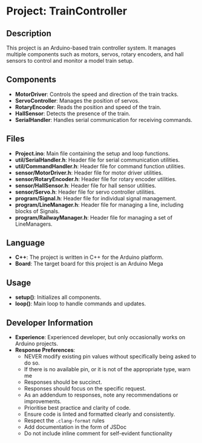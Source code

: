 # Project: TrainController

## Description
This project is an Arduino-based train controller system. It manages multiple components such as motors, servos, rotary encoders, and hall sensors to control and monitor a model train setup.

## Components
- **MotorDriver**: Controls the speed and direction of the train tracks.
- **ServoController**: Manages the position of servos.
- **RotaryEncoder**: Reads the position and speed of the train.
- **HallSensor**: Detects the presence of the train.
- **SerialHandler**: Handles serial communication for receiving commands.

## Files
- **Project.ino**: Main file containing the setup and loop functions.
- **util/SerialHandler.h**: Header file for serial communication utilities.
- **util/CommandHandler.h**: Header file for command function utilities.
- **sensor/MotorDriver.h**: Header file for motor driver utilities.
- **sensor/RotaryEncoder.h**: Header file for rotary encoder utilities.
- **sensor/HallSensor.h**: Header file for hall sensor utilities.
- **sensor/Servo.h**: Header file for servo controller utilities.
- **program/Signal.h**: Header file for individual signal management.
- **program/LineManager.h**: Header file for managing a line, including blocks of Signals.
- **program/RailwayManager.h**: Header file for managing a set of LineManagers.

## Language
- **C++**: The project is written in C++ for the Arduino platform.
- **Board**: The target board for this project is an Arduino Mega

## Usage
- **setup()**: Initializes all components.
- **loop()**: Main loop to handle commands and updates.

## Developer Information
- **Experience**: Experienced developer, but only occasionally works on Arduino projects.
- **Response Preferences**:
  - NEVER modify existing pin values without specifically being asked to do so. 
  - If there is no available pin, or it is not of the appropriate type, warn me
  - Responses should be succinct.
  - Responses should focus on the specific request.
  - As an addendum to responses, note any recommendations or improvements.
  - Prioritise best practice and clarity of code.
  - Ensure code is linted and formatted clearly and consistently.
  - Respect the `.clang-format` rules
  - Add documentation in the form of JSDoc
  - Do not include inline comment for self-evident functionality

